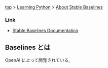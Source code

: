 <!-- パンくずリスト -->
[top](../index.md) > [Learning Python](./contents.md) > [About Stable Baselines](./about_stable_baselines.md)

### Link

- [Stable Baselines Documentation](https://stable-baselines.readthedocs.io/en/master/)

## Baselines とは

OpenAI によって開発されている,

